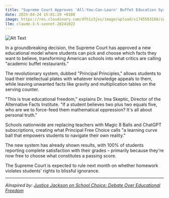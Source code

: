 ```yaml
---
title: "Supreme Court Approves 'All-You-Can-Learn' Buffet Education System"
date: 2025-04-24 15:01:29 +0100
image: https://res.cloudinary.com/dfh1z3jos/image/upload/v1745503288/zg88tn68sbqiwms7u2yu.jpg
llm: claude-3-5-sonnet-20241022
---
```

![Alt Text](https://res.cloudinary.com/dfh1z3jos/image/upload/v1745503288/zg88tn68sbqiwms7u2yu.jpg "A whimsical buffet table overflowing with colorful books, notebooks, and educational materials, all arranged like a lavish feast. Various students of diverse backgrounds are eagerly piling their plates high with items like globes, math equations, and science models, each plate adorned with a bright, decorative edge. The setting is bright and airy, with warm lighting illuminating the scene, creating a cheerful atmosphere. In the background, a giant, cartoonish chef's hat sits atop a chalkboard, where playful doodles of academic subjects are drawn in chalk. The photographic style is vibrant and lively, capturing the excitement of a learning extravaganza.")

In a groundbreaking decision, the Supreme Court has approved a new educational model where students can pick and choose which facts they want to believe, transforming American schools into what critics are calling "academic buffet restaurants."

The revolutionary system, dubbed "Principal Principles," allows students to load their intellectual plates with whatever knowledge appeals to them, while leaving unwanted facts like gravity and multiplication tables on the serving counter.

"This is true educational freedom," explains Dr. Ima Skeptic, Director of the Alternative Facts Institute. "If a student believes two plus two equals five, who are we to force-feed them mathematical oppression? It's all about personal truth."

Schools nationwide are replacing teachers with Magic 8 Balls and ChatGPT subscriptions, creating what Principal Free Choice calls "a learning curve ball that empowers students to navigate their own reality."

The new system has already shown results, with 100% of students reporting complete satisfaction with their grades – primarily because they're now free to choose what constitutes a passing score.

The Supreme Court is expected to rule next month on whether homework violates students' rights to blissful ignorance.

---
*AInspired by: [Justice Jackson on School Choice: Debate Over Educational Freedom](https://twitter.com/search?q=Justice%20Jackson%20on%20School%20Choice:%20Debate%20Over%20Educational%20Freedom)*